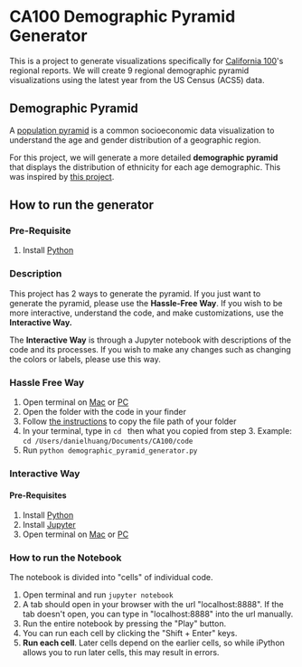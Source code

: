 # CA100 Demographic Pyramid Generator
This is a project to generate visualizations specifically for [California 100](https://california100.org/)'s regional reports. We will create 9 regional demographic pyramid visualizations using the latest year from the US Census (ACS5) data.

## Demographic Pyramid
A [population pyramid](https://en.wikipedia.org/wiki/Population_pyramid) is a common socioeconomic data visualization to understand the age and gender distribution of a geographic region.

For this project, we will generate a more detailed **demographic pyramid** that displays the distribution of ethnicity for each age demographic. This was inspired by [this project](https://medium.com/@databayou/why-i-made-race-and-ethnicity-population-pyramids-e41b486e3806).

## How to run the generator
### Pre-Requisite
1. Install [Python](https://www.python.org/downloads/)

### Description
This project has 2 ways to generate the pyramid. If you just want to generate the pyramid, please use the **Hassle-Free Way**. If you wish to be more interactive, understand the code, and make customizations, use the **Interactive Way.** 

The **Interactive Way** is through a Jupyter notebook with descriptions of the code and its processes. If you wish to make any changes such as changing the colors or labels, please use this way. 

### Hassle Free Way
1. Open terminal on [Mac](https://support.apple.com/guide/terminal/open-or-quit-terminal-apd5265185d-f365-44cb-8b09-71a064a42125/mac) or [PC](https://www.wikihow.com/Open-Terminal-in-Windows)
2. Open the folder with the code in your finder
3. Follow [the instructions](https://osxdaily.com/2015/11/05/copy-file-path-name-text-mac-os-x-finder/) to copy the file path of your folder
4. In your terminal, type in `cd ` then what you copied from step 3. Example: `cd /Users/danielhuang/Documents/CA100/code`
5. Run `python demographic_pyramid_generator.py`

### Interactive Way
#### Pre-Requisites
1. Install [Python](https://www.python.org/downloads/)
2. Install [Jupyter](https://www.codecademy.com/article/how-to-use-jupyter-notebooks)
3. Open terminal on [Mac](https://support.apple.com/guide/terminal/open-or-quit-terminal-apd5265185d-f365-44cb-8b09-71a064a42125/mac) or [PC](https://www.wikihow.com/Open-Terminal-in-Windows)

### How to run the Notebook
The notebook is divided into "cells" of individual code.

1. Open terminal and run `jupyter notebook`
2. A tab should open in your browser with the url "localhost:8888". If the tab doesn't open, you can type in "localhost:8888" into the url manually.
3. Run the entire notebook by pressing the "Play" button.
4. You can run each cell by clicking the "Shift + Enter" keys.
5. **Run each cell**. Later cells depend on the earlier cells, so while iPython allows you to run later cells, this may result in errors.